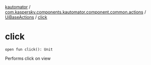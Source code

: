 [kautomator](../../index.md) / [com.kaspersky.components.kautomator.component.common.actions](../index.md) / [UiBaseActions](index.md) / [click](./click.md)

# click

`open fun click(): Unit`

Performs click on view

